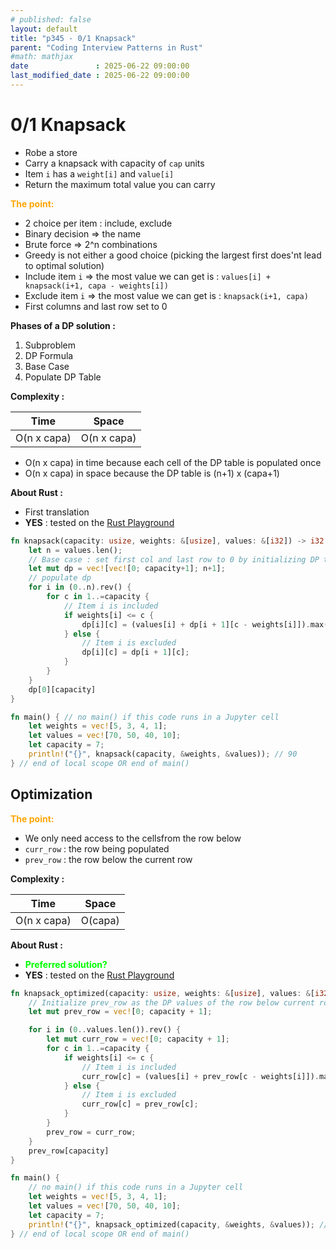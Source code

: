 ```yaml
---
# published: false
layout: default
title: "p345 - 0/1 Knapsack"
parent: "Coding Interview Patterns in Rust"
#math: mathjax
date               : 2025-06-22 09:00:00
last_modified_date : 2025-06-22 09:00:00
---
```


# 0/1 Knapsack

* Robe a store
* Carry a knapsack with capacity of `cap` units
* Item `i` has a `weight[i]` and `value[i]`
* Return the maximum total value you can carry



<span style="color:orange"><b>The point:</b></span>

* 2 choice per item : include, exclude
* Binary decision => the name
* Brute force => 2^n combinations
* Greedy is not either a good choice (picking the largest first does'nt lead to optimal solution)
* Include item `i` => the most value we can get is : `values[i] + knapsack(i+1, capa - weights[i])`
* Exclude item `i` => the most value we can get is : `knapsack(i+1, capa)`
* First columns and last row set to 0  

**Phases of a DP solution :**
1. Subproblem
1. DP Formula
1. Base Case
1. Populate DP Table




**Complexity :**

| Time        | Space        |
|-------------|--------------|
| O(n x capa) | O(n x capa)  |

* O(n x capa) in time because each cell of the DP table is populated once
* O(n x capa) in space because the DP table is (n+1) x (capa+1)


**About Rust :**
* First translation
* **YES** : tested on the [Rust Playground](https://play.rust-lang.org/)







<!-- <span style="color:red"><b>TODO : </b></span> 
* Add comments in code -->


<!-- * <span style="color:lime"><b>Preferred solution?</b></span>      -->




```rust
fn knapsack(capacity: usize, weights: &[usize], values: &[i32]) -> i32 {
    let n = values.len();
    // Base case : set first col and last row to 0 by initializing DP to 0
    let mut dp = vec![vec![0; capacity+1]; n+1];
    // populate dp
    for i in (0..n).rev() {
        for c in 1..=capacity {
            // Item i is included
            if weights[i] <= c {
                dp[i][c] = (values[i] + dp[i + 1][c - weights[i]]).max(dp[i + 1][c]);
            } else {
                // Item i is excluded
                dp[i][c] = dp[i + 1][c];
            }
        }
    }
    dp[0][capacity]
}

fn main() { // no main() if this code runs in a Jupyter cell
    let weights = vec![5, 3, 4, 1];
    let values = vec![70, 50, 40, 10];
    let capacity = 7;
    println!("{}", knapsack(capacity, &weights, &values)); // 90
} // end of local scope OR end of main()

```

## Optimization

<span style="color:orange"><b>The point:</b></span>

* We only need access to the cellsfrom the row below
* `curr_row` : the row being populated
* `prev_row` : the row below the current row



**Complexity :**

| Time           | Space     |
|----------------|-----------|
| O(n x capa)    | O(capa)   |


**About Rust :**
* <span style="color:lime"><b>Preferred solution?</b></span>
* **YES** : tested on the [Rust Playground](https://play.rust-lang.org/)





```rust
fn knapsack_optimized(capacity: usize, weights: &[usize], values: &[i32]) -> i32 {
    // Initialize prev_row as the DP values of the row below current row
    let mut prev_row = vec![0; capacity + 1];

    for i in (0..values.len()).rev() {
        let mut curr_row = vec![0; capacity + 1];
        for c in 1..=capacity {
            if weights[i] <= c {
                // Item i is included
                curr_row[c] = (values[i] + prev_row[c - weights[i]]).max(prev_row[c]);
            } else {
                // Item i is excluded
                curr_row[c] = prev_row[c];
            }
        }
        prev_row = curr_row;
    }
    prev_row[capacity]
}

fn main() {
    // no main() if this code runs in a Jupyter cell
    let weights = vec![5, 3, 4, 1];
    let values = vec![70, 50, 40, 10];
    let capacity = 7;
    println!("{}", knapsack_optimized(capacity, &weights, &values)); // 90
} // end of local scope OR end of main()

```
